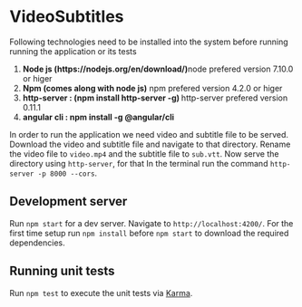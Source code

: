 # VideoSubtitles

Following technologies need to be installed into the system before running running the application or its tests<br>
<ol>
<li><strong>Node js (https://nodejs.org/en/download/)</strong>node prefered version 7.10.0 or higer</li>
<li><strong>Npm (comes along with node js)</strong> npm prefered version 4.2.0 or higer </li>
<li><strong>http-server :  (npm install http-server -g) </strong> http-server prefered version 0.11.1</li>
<li><strong>angular cli :  npm install -g @angular/cli </strong></li>
</ol>

In order to run the application we need video and subtitle file to be served. Download the video and subtitle file and 
navigate to that directory. Rename the video file to `video.mp4` and the subtitle file to `sub.vtt`. 
Now serve the directory using `http-server`, for that In the terminal run the command `http-server -p 8000 --cors`.

## Development server

Run `npm start` for a dev server. Navigate to `http://localhost:4200/`. For the first time setup run `npm install` before `npm start` to download the required dependencies.

## Running unit tests

Run `npm test` to execute the unit tests via [Karma](https://karma-runner.github.io).
